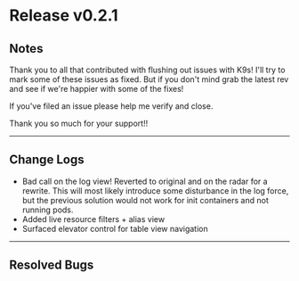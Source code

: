 # Release v0.2.1

## Notes

Thank you to all that contributed with flushing out issues with K9s! I'll try
to mark some of these issues as fixed. But if you don't mind grab the latest
rev and see if we're happier with some of the fixes!

If you've filed an issue please help me verify and close.

Thank you so much for your support!!

---

## Change Logs

+ Bad call on the log view! Reverted to original and on the radar
  for a rewrite. This will most likely introduce some
  disturbance in the log force, but the previous solution would not
  work for init containers and not running pods.
+ Added live resource filters + alias view
+ Surfaced elevator control for table view navigation

---

## Resolved Bugs
